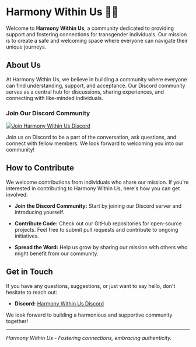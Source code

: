 # Harmony Within Us 🏳️‍⚧️

Welcome to **Harmony Within Us**, a community dedicated to providing support and fostering connections for transgender individuals. Our mission is to create a safe and welcoming space where everyone can navigate their unique journeys.

## About Us

At Harmony Within Us, we believe in building a community where everyone can find understanding, support, and acceptance. Our Discord community serves as a central hub for discussions, sharing experiences, and connecting with like-minded individuals.

### Join Our Discord Community

[![Join Harmony Within Us Discord](https://img.shields.io/badge/Join%20Us%20on%20Discord-336A5VDwPu-7289DA?logo=discord&logoColor=white)](https://discord.gg/336A5VDwPu)

Join us on Discord to be a part of the conversation, ask questions, and connect with fellow members. We look forward to welcoming you into our community!

## How to Contribute

We welcome contributions from individuals who share our mission. If you're interested in contributing to Harmony Within Us, here's how you can get involved:

- **Join the Discord Community:** Start by joining our Discord server and introducing yourself.

- **Contribute Code:** Check out our GitHub repositories for open-source projects. Feel free to submit pull requests and contribute to ongoing initiatives.

- **Spread the Word:** Help us grow by sharing our mission with others who might benefit from our community.

## Get in Touch

If you have any questions, suggestions, or just want to say hello, don't hesitate to reach out:

- **Discord:** [Harmony Within Us Discord](https://discord.gg/336A5VDwPu)

We look forward to building a harmonious and supportive community together!

---

*Harmony Within Us - Fostering connections, embracing authenticity.*
